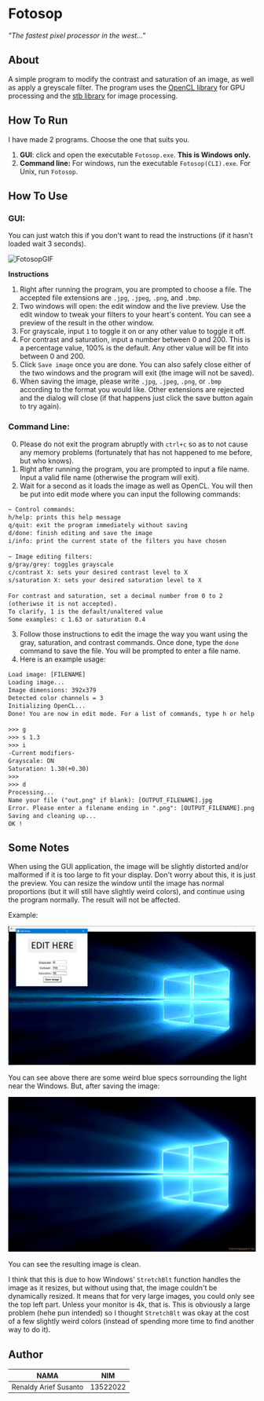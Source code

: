 # Fotosop
*"The fastest pixel processor in the west..."*

## About
A simple program to modify the contrast and saturation of an image, as well as apply a greyscale filter. The program uses the [OpenCL library](https://github.com/KhronosGroup/OpenCL-SDK) for GPU processing and the [stb library](https://github.com/nothings/stb) for image processing.

## How To Run
I have made 2 programs. Choose the one that suits you.
1. **GUI**: click and open the executable `Fotosop.exe`. **This is Windows only.**
2. **Command line:** For windows, run the executable `Fotosop(CLI).exe`. For Unix, run `Fotosop`.

## How To Use

### **GUI**:

You can just watch this if you don't want to read the instructions (if it hasn't loaded wait 3 seconds).

<img src="https://s10.gifyu.com/images/Sompt.gif" alt="FotosopGIF" title="FotosopGIF" width="800"/>


**Instructions**
1. Right after running the program, you are prompted to choose a file. The accepted file extensions are `.jpg`, `.jpeg`, `.png`, and `.bmp`.
2. Two windows will open: the edit window and the live preview. Use the edit window to tweak your filters to your heart's content. You can see a preview of the result in the other window.
3. For grayscale, input `1` to toggle it on or any other value to toggle it off.
4. For contrast and saturation, input a number between 0 and 200. This is a percentage value, 100% is the default. Any other value will be fit into between 0 and 200.
5. Click `Save image` once you are done. You can also safely close either of the two windows and the program will exit (the image will not be saved).
6. When saving the image, please write `.jpg`, `.jpeg`, `.png`, or `.bmp` according to the format you would like. Other extensions are rejected and the dialog will close (if that happens just click the save button again to try again).

### **Command Line**:
0. Please do not exit the program abruptly with `ctrl+c` so as to not cause any memory problems (fortunately that has not happened to me before, but who knows).
1. Right after running the program, you are prompted to input a file name. Input a valid file name (otherwise the program will exit).
2. Wait for a second as it loads the image as well as OpenCL. You will then be put into edit mode where you can input the following commands:
```
~ Control commands:
h/help: prints this help message
q/quit: exit the program immediately without saving
d/done: finish editing and save the image
i/info: print the current state of the filters you have chosen

~ Image editing filters:
g/gray/grey: toggles grayscale
c/contrast X: sets your desired contrast level to X
s/saturation X: sets your desired saturation level to X

For contrast and saturation, set a decimal number from 0 to 2 (otheriwse it is not accepted).
To clarify, 1 is the default/unaltered value
Some examples: c 1.63 or saturation 0.4
```

3. Follow those instructions to edit the image the way you want using the gray, saturation, and contrast commands. Once done, type the `done` command to save the file. You will be prompted to enter a file name.
4. Here is an example usage:
```
Load image: [FILENAME]
Loading image...
Image dimensions: 392x379  
Detected color channels = 3
Initializing OpenCL...     
Done! You are now in edit mode. For a list of commands, type h or help

>>> g
>>> s 1.3
>>> i
-Current modifiers- 
Grayscale: ON
Saturation: 1.30(+0.30)
>>> 
>>> d
Processing...
Name your file ("out.png" if blank): [OUTPUT_FILENAME].jpg
Error. Please enter a filename ending in ".png": [OUTPUT_FILENAME].png
Saving and cleaning up...
OK !
```

## Some Notes
When using the GUI application, the image will be slightly distorted and/or malformed if it is too large to fit your display. Don't worry about this, it is just the preview. You can resize the window until the image has normal proportions (but it will still have slightly weird colors), and continue using the program normally. The result will not be affected.

Example:

![Image](images/example_in.png "Weird colors.")

You can see above there are some weird blue specs sorrounding the light near the Windows. But, after saving the image:

![Image](images/example_out.jpg "Clean colors.")

You can see the resulting image is clean. 

I think that this is  due to how Windows' `StretchBlt` function handles the image as it resizes, but without using that, the image couldn't be dynamically resized. It means that for very large images, you could only see the top left part. Unless your monitor is 4k, that is. This is obviously a large problem (hehe pun intended) so I thought `StretchBlt` was okay at the cost of a few slightly weird colors (instead of spending more time to  find another way to do it).

## Author

|NAMA|NIM|
|-|-|
|Renaldy Arief Susanto|13522022|